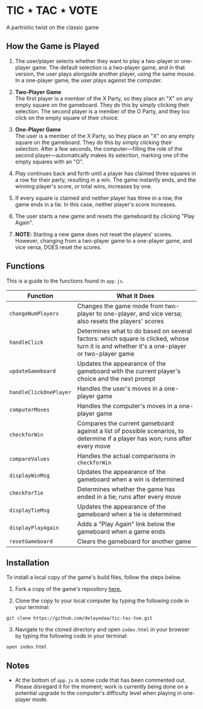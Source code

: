 # TIC ⋆ TAC ⋆ VOTE
A partriotic twist on the classic game

## How the Game is Played

1. The user/player selects whether they want to play a two-player or one-player game. The default selection is a two-player game, and in that version, the user plays alongside another player, using the same mouse. In a one-player game, the user plays against the computer.

2. **Two-Player Game**  
The first player is a member of the X Party, so they place an "X" on any empty square on the gameboard. They do this by simply clicking their selection. The second player is a member of the O Party, and they too click on the empty square of their choice.

3. **One-Player Game**  
The user is a member of the X Party, so they place an "X" on any empty square on the gameboard. They do this by simply clicking their selection. After a few seconds, the computer—filling the role of the second player—automatically makes its selection, marking one of the empty squares with an "O".

4. Play continues back and forth until a player has claimed three squares in a row for their party, resulting in a win. The game instantly ends, and the winning player's score, or total wins, increases by one. 

5. If every square is claimed and neither player has three in a row, the game ends in a tie. In this case, neither player's score increases.

6. The user starts a new game and resets the gameboard by clicking "Play Again".

7. **NOTE:** Starting a new game does not reset the players' scores. However, changing from a two-player game to a one-player game, and vice versa, DOES reset the scores.


## Functions

This is a guide to the functions found in `app.js`.

| Function | What it Does |
| ----------- | ----------- |
| `changeNumPlayers` | Changes the game mode from two-player to one-player, and vice versa; also resets the players' scores |
| `handleClick` | Determines what to do based on several factors: which square is clicked, whose turn it is and whether it's a one-player or two-player game |
| `updateGameboard` | Updates the appearance of the gameboard with the current player's choice and the next prompt |
| `handleClickOnePlayer` | Handles the user's moves in a one-player game |
| `computerMoves` | Handles the computer's moves in a one-player game |
| `checkforWin` | Compares the current gameboard against a list of possible scenarios, to determine if a player has won; runs after every move |
| `compareValues` | Handles the actual comparisons in `checkforWin` |
| `displayWinMsg` | Updates the appearance of the gameboard when a win is determined |
| `checkForTie` | Determines whether the game has ended in a tie; runs after every move |
| `displayTieMsg` | Updates the appearance of the gameboard when a tie is determined |
| `displayPlayAgain` | Adds a "Play Again" link below the gameboard when a game ends |
| `resetGameboard` | Clears the gameboard for another game |


## Installation

To install a local copy of the game's build files, follow the steps below.

1. Fork a copy of the game's repository [here.](https://github.com/delayedaa/tic-tac-toe.git)

2. Clone the copy to your local computer by typing the following code in your terminal:
```
git clone https://github.com/delayedaa/tic-tac-toe.git
```

3. Navigate to the cloned directory and open `index.html` in your browser by typing the following code in your terminal:
```
open index.html
```

## Notes

- At the bottom of `app.js` is some code that has been commented out. Please disregard it for the moment; work is currently being done on a potential upgrade to the computer's difficulty level when playing in one-player mode.